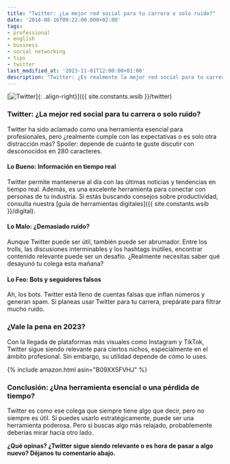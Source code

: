 ```yaml
---
title: "Twitter: ¿La mejor red social para tu carrera o solo ruido?"
date: '2014-08-16T09:22:00.000+02:00'
tags:
- professional
- english
- business
- social networking
- tips
- twitter
last_modified_at: '2023-11-01T12:00:00+01:00'
description: "Twitter: ¿Es realmente la mejor red social para tu carrera profesional o solo otra distracción más? Descubre nuestra crítica completa."
---
```


[![Twitter](https://4.bp.blogspot.com/-kjQQ8kt9wj4/U-8GvTyZjvI/AAAAAAAAAjc/DakYrrbKAQU/s1600/8176361_f260%5B1%5D.jpg)]{: .align-right}]({{ site.constants.wsib }}/twitter)

### Twitter: ¿La mejor red social para tu carrera o solo ruido?

Twitter ha sido aclamado como una herramienta esencial para profesionales, pero ¿realmente cumple con las expectativas o es solo otra distracción más? Spoiler: depende de cuánto te guste discutir con desconocidos en 280 caracteres.

#### Lo Bueno: Información en tiempo real

Twitter permite mantenerse al día con las últimas noticias y tendencias en tiempo real. Además, es una excelente herramienta para conectar con personas de tu industria. Si estás buscando consejos sobre productividad, consulta nuestra [guía de herramientas digitales]({{ site.constants.wsib }}/digital).

#### Lo Malo: ¿Demasiado ruido?

Aunque Twitter puede ser útil, también puede ser abrumador. Entre los trolls, las discusiones interminables y los hashtags inútiles, encontrar contenido relevante puede ser un desafío. ¿Realmente necesitas saber qué desayunó tu colega esta mañana?

#### Lo Feo: Bots y seguidores falsos

Ah, los bots. Twitter está lleno de cuentas falsas que inflan números y generan spam. Si planeas usar Twitter para tu carrera, prepárate para filtrar mucho ruido.

### ¿Vale la pena en 2023?

Con la llegada de plataformas más visuales como Instagram y TikTok, Twitter sigue siendo relevante para ciertos nichos, especialmente en el ámbito profesional. Sin embargo, su utilidad depende de cómo lo uses.

{% include amazon.html asin="B09XX5FVHJ" %}

### Conclusión: ¿Una herramienta esencial o una pérdida de tiempo?

Twitter es como ese colega que siempre tiene algo que decir, pero no siempre es útil. Si puedes usarlo estratégicamente, puede ser una herramienta poderosa. Pero si buscas algo más relajado, probablemente deberías mirar hacia otro lado.

**¿Qué opinas? ¿Twitter sigue siendo relevante o es hora de pasar a algo nuevo? Déjanos tu comentario abajo.**
